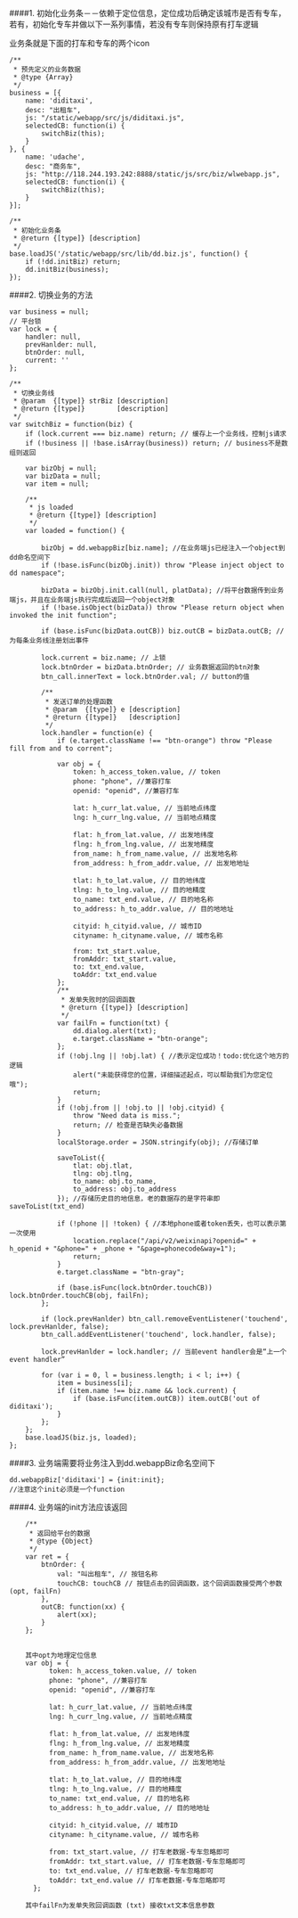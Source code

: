 ####1. 初始化业务条－－依赖于定位信息，定位成功后确定该城市是否有专车，若有，初始化专车并做以下一系列事情，若没有专车则保持原有打车逻辑

业务条就是下面的打车和专车的两个icon
    
  	/**
     * 预先定义的业务数据
     * @type {Array}
     */
    business = [{
        name: 'diditaxi',
        desc: "出租车",
        js: "/static/webapp/src/js/diditaxi.js",
        selectedCB: function(i) {
            switchBiz(this);
        }
    }, {
        name: 'udache',
        desc: "商务车",
        js: "http://118.244.193.242:8888/static/js/src/biz/wlwebapp.js",
        selectedCB: function(i) {
            switchBiz(this);
        }
    }];

    /**
     * 初始化业务条
     * @return {[type]} [description]
     */
    base.loadJS('/static/webapp/src/lib/dd.biz.js', function() {
        if (!dd.initBiz) return;
        dd.initBiz(business);
    });


####2. 切换业务的方法


    var business = null;
    // 平台锁
    var lock = {
        handler: null,
        prevHanlder: null,
        btnOrder: null,
        current: ''
    };

    /**
     * 切换业务线
     * @param  {[type]} strBiz [description]
     * @return {[type]}        [description]
     */
    var switchBiz = function(biz) {
        if (lock.current === biz.name) return; // 缓存上一个业务线，控制js请求
        if (!business || !base.isArray(business)) return; // business不是数组则返回

        var bizObj = null;
        var bizData = null;
        var item = null;

        /**
         * js loaded
         * @return {[type]} [description]
         */
        var loaded = function() {

            bizObj = dd.webappBiz[biz.name]; //在业务端js已经注入一个object到dd命名空间下
            if (!base.isFunc(bizObj.init)) throw "Please inject object to dd namespace";

            bizData = bizObj.init.call(null, platData); //将平台数据传到业务端js，并且在业务端js执行完成后返回一个object对象
            if (!base.isObject(bizData)) throw "Please return object when invoked the init function";

            if (base.isFunc(bizData.outCB)) biz.outCB = bizData.outCB; // 为每条业务线注册划出事件

            lock.current = biz.name; // 上锁
            lock.btnOrder = bizData.btnOrder; // 业务数据返回的btn对象
            btn_call.innerText = lock.btnOrder.val; // button的值

            /**
             * 发送订单的处理函数
             * @param  {[type]} e [description]
             * @return {[type]}   [description]
             */
            lock.handler = function(e) {
                if (e.target.className !== "btn-orange") throw "Please fill from and to corrent";

                var obj = {
                    token: h_access_token.value, // token
                    phone: "phone", //兼容打车
                    openid: "openid", //兼容打车

                    lat: h_curr_lat.value, // 当前地点纬度
                    lng: h_curr_lng.value, // 当前地点精度

                    flat: h_from_lat.value, // 出发地纬度
                    flng: h_from_lng.value, // 出发地精度
                    from_name: h_from_name.value, // 出发地名称
                    from_address: h_from_addr.value, // 出发地地址

                    tlat: h_to_lat.value, // 目的地纬度
                    tlng: h_to_lng.value, // 目的地精度
                    to_name: txt_end.value, // 目的地名称
                    to_address: h_to_addr.value, // 目的地地址

                    cityid: h_cityid.value, // 城市ID
                    cityname: h_cityname.value, // 城市名称

                    from: txt_start.value,
                    fromAddr: txt_start.value,
                    to: txt_end.value,
                    toAddr: txt_end.value
                };
                /**
                 * 发单失败时的回调函数
                 * @return {[type]} [description]
                 */
                var failFn = function(txt) {
                    dd.dialog.alert(txt);
                    e.target.className = "btn-orange";
                };
                if (!obj.lng || !obj.lat) { //表示定位成功！todo:优化这个地方的逻辑
                    alert("未能获得您的位置，详细描述起点，可以帮助我们为您定位哦");
                    return;
                }
                if (!obj.from || !obj.to || !obj.cityid) {
                    throw "Need data is miss.";
                    return; // 检查是否缺失必备数据
                }
                localStorage.order = JSON.stringify(obj); //存储订单

                saveToList({
                    tlat: obj.tlat,
                    tlng: obj.tlng,
                    to_name: obj.to_name,
                    to_address: obj.to_address
                }); //存储历史目的地信息，老的数据存的是字符串即saveToList(txt_end)

                if (!phone || !token) { //本地phone或者token丢失，也可以表示第一次使用
                    location.replace("/api/v2/weixinapi?openid=" + h_openid + "&phone=" + _phone + "&page=phonecode&way=1");
                    return;
                }
                e.target.className = "btn-gray";

                if (base.isFunc(lock.btnOrder.touchCB)) lock.btnOrder.touchCB(obj, failFn);
            };

            if (lock.prevHanlder) btn_call.removeEventListener('touchend', lock.prevHanlder, false);
            btn_call.addEventListener('touchend', lock.handler, false);

            lock.prevHanlder = lock.handler; // 当前event handler会是“上一个event handler”

            for (var i = 0, l = business.length; i < l; i++) {
                item = business[i];
                if (item.name !== biz.name && lock.current) {
                    if (base.isFunc(item.outCB)) item.outCB('out of diditaxi');
                }
            };
        };
        base.loadJS(biz.js, loaded);
    };

####3. 业务端需要将业务注入到dd.webappBiz命名空间下

	dd.webappBiz['diditaxi'] = {init:init};
	//注意这个init必须是一个function
	
####4. 业务端的init方法应该返回

        /**
         * 返回给平台的数据
         * @type {Object}
         */
        var ret = {
            btnOrder: {
                val: "叫出租车", // 按钮名称
                touchCB: touchCB // 按钮点击的回调函数，这个回调函数接受两个参数(opt, failFn)
            },
            outCB: function(xx) {
                alert(xx);
            }
        };
        
        
        其中opt为地理定位信息
        var obj = {
	          token: h_access_token.value, // token
	          phone: "phone", //兼容打车
	          openid: "openid", //兼容打车
	
	          lat: h_curr_lat.value, // 当前地点纬度
	          lng: h_curr_lng.value, // 当前地点精度
	
	          flat: h_from_lat.value, // 出发地纬度
	          flng: h_from_lng.value, // 出发地精度
	          from_name: h_from_name.value, // 出发地名称
	          from_address: h_from_addr.value, // 出发地地址
	
	          tlat: h_to_lat.value, // 目的地纬度
	          tlng: h_to_lng.value, // 目的地精度
	          to_name: txt_end.value, // 目的地名称
	          to_address: h_to_addr.value, // 目的地地址
	
	          cityid: h_cityid.value, // 城市ID
	          cityname: h_cityname.value, // 城市名称
	
	          from: txt_start.value, // 打车老数据-专车忽略即可
	          fromAddr: txt_start.value, // 打车老数据-专车忽略即可
	          to: txt_end.value, // 打车老数据-专车忽略即可 
	          toAddr: txt_end.value // 打车老数据-专车忽略即可
	      };
	      
	    其中failFn为发单失败回调函数 (txt) 接收txt文本信息参数
	    
